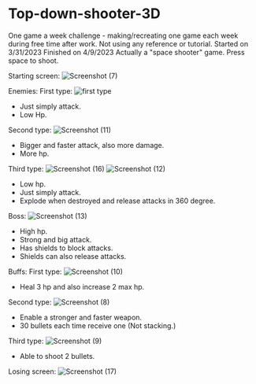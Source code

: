 # Top-down-shooter-3D
One game a week challenge - making/recreating one game each week during free time after work. Not using any reference or tutorial.
Started on 3/31/2023
Finished on 4/9/2023
Actually a "space shooter" game.
Press space to shoot.

Starting screen:
![Screenshot (7)](https://user-images.githubusercontent.com/55885808/230813756-1786c5ff-519d-465b-8bd7-68d58bac4ea5.png)


Enemies:
  First type:
  ![first type](https://user-images.githubusercontent.com/55885808/230813517-2383eccb-b77e-49ac-ad00-bee2639aa52d.png)
  - Just simply attack.
  - Low Hp.

  Second type:
  ![Screenshot (11)](https://user-images.githubusercontent.com/55885808/230813569-0c11c439-8472-4bbc-81ba-8f2a8e5c4508.png)
  - Bigger and faster attack, also more damage.
  - More hp.

  Third type:
  ![Screenshot (16)](https://user-images.githubusercontent.com/55885808/230813592-b280f920-fe60-4f17-bef2-7699b0ac972d.png)
  ![Screenshot (12)](https://user-images.githubusercontent.com/55885808/230813963-df64d20e-c08d-4203-af9b-f1b2e0073837.png)
  - Low hp.
  - Just simply attack.
  - Explode when destroyed and release attacks in 360 degree.

  Boss:
  ![Screenshot (13)](https://user-images.githubusercontent.com/55885808/230813619-c8c1fc5f-2063-482a-8d8f-1ba0e212a448.png)
  - High hp.
  - Strong and big attack.
  - Has shields to block attacks.
  - Shields can also release attacks.

Buffs:
  First type:
  ![Screenshot (10)](https://user-images.githubusercontent.com/55885808/230813683-16472de2-0d47-4e08-bc37-ad9f3442bd14.png)
  - Heal 3 hp and also increase 2 max hp.
 
  Second type:
  ![Screenshot (8)](https://user-images.githubusercontent.com/55885808/230813732-d1ad17bd-16d0-42f8-919e-6ea0935ee7c0.png)
  - Enable a stronger and faster weapon.
  - 30 bullets each time receive one (Not stacking.)
  
  Third type:
  ![Screenshot (9)](https://user-images.githubusercontent.com/55885808/230813715-44bbc5aa-a6ef-4889-8aa5-e24c461938c9.png)
  - Able to shoot 2 bullets.
  
 Losing screen:
 ![Screenshot (17)](https://user-images.githubusercontent.com/55885808/230813820-f5a38432-09fa-419a-92b1-cee914cfbc97.png)

 
